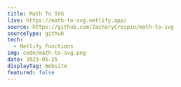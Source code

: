 ```yaml
---
title: Math To SVG
live: https://math-to-svg.netlify.app/
source: https://github.com/ZacharyCrespin/math-to-svg
sourceType: github
tech: 
  - Netlify Functions
img: code/math-to-svg.png
date: 2023-05-25
displayTag: Website
featured: false
---
```

